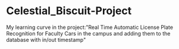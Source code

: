 # Celestial_Biscuit-Project
My learning curve in the project:"Real Time Automatic License Plate Recognition for Faculty Cars in the campus and adding them to the database with in/out timestamp"
